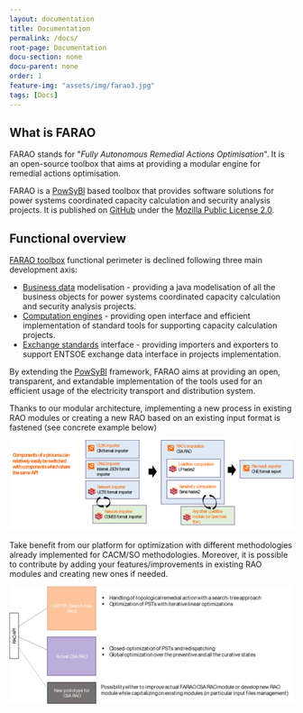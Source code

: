 ```yaml
---
layout: documentation
title: Documentation
permalink: /docs/
root-page: Documentation
docu-section: none
docu-parent: none
order: 1
feature-img: "assets/img/farao3.jpg"
tags: [Docs]
---
```


## What is FARAO

FARAO stands for "*Fully Autonomous Remedial Actions Optimisation*". It is an open-source
toolbox that aims at providing a modular engine for remedial actions optimisation.

FARAO is a [PowSyBl](http://www.powsybl.org) based toolbox that provides software
solutions for power systems coordinated capacity calculation and security analysis projects.
It is published on [GitHub](https://github.com/farao-community) under the [Mozilla Public License 2.0](https://www.mozilla.org/en-US/MPL/2.0/).

## Functional overview

[FARAO toolbox](https://github.com/farao-community/farao-core) functional perimeter is declined following three main development axis:

- [Business data](/docs/data) modelisation - providing a java modelisation of all the business objects
for power systems coordinated capacity calculation and security analysis projects.
- [Computation engines](/docs/engine) - providing open interface and efficient implementation of standard
tools for supporting capacity calculation projects.
- [Exchange standards](/docs/format) interface - providing importers and exporters to support ENTSOE exchange
data interface in projects implementation.    

By extending the [PowSyBl](http://www.powsybl.org) framework, FARAO aims at providing an open, transparent,
and extandable implementation of the tools used for an efficient usage of the electricity transport
and distribution system.


Thanks to our modular architecture, implementing a new process in existing RAO modules or creating a new RAO based on an existing input format is fastened (see concrete example below)

![FARAO modules](/assets/img/modular.png) 


Take benefit from our platform for optimization with different methodologies already implemented for CACM/SO methodologies. Moreover, it is possible to contribute by adding your features/improvements in existing RAO modules and creating new ones if needed.

![FARAO modules usage](/assets/img/modular2.png) 
